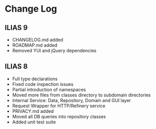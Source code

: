 # Change Log

## ILIAS 9

- CHANGELOG.md added
- ROADMAP.md added
- Removed YUI and jQuery dependencies

## ILIAS 8

- Full type declarations
- Fixed code inspection issues
- Partial introduction of namespaces
- Moved more files from classes directory to subdomain directories
- Internal Service: Data, Repository, Domain and GUI layer
- Request Wrapper for HTTP/Refinery service
- PRIVACY.md added
- Moved all DB queries into repository classes
- Added unit test suite